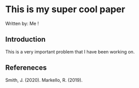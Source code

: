 # This is my super cool paper
Written by: Me !

## Introduction

This is a very important problem that I have been working on.

## Refereneces

Smith, J. (2020).
Markello, R. (2019).
